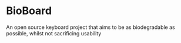 # BioBoard
An open source keyboard project that aims to be as biodegradable as possible, whilst not sacrificing usability 
